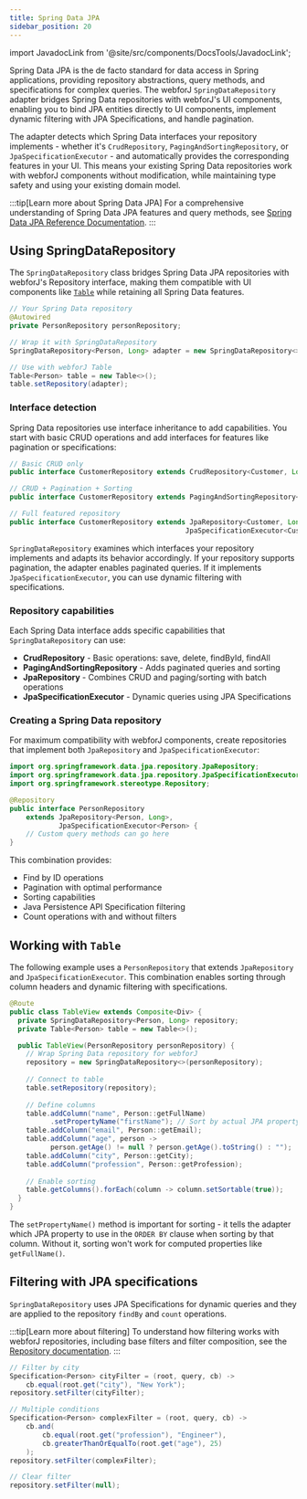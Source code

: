 ```yaml
---
title: Spring Data JPA
sidebar_position: 20
---
```


import JavadocLink from '@site/src/components/DocsTools/JavadocLink';

Spring Data JPA is the de facto standard for data access in Spring applications, providing repository abstractions, query methods, and specifications for complex queries. The webforJ `SpringDataRepository` adapter bridges Spring Data repositories with webforJ's UI components, enabling you to bind JPA entities directly to UI components, implement dynamic filtering with JPA Specifications, and handle pagination.

The adapter detects which Spring Data interfaces your repository implements - whether it's `CrudRepository`, `PagingAndSortingRepository`, or `JpaSpecificationExecutor` - and automatically provides the corresponding features in your UI. This means your existing Spring Data repositories work with webforJ components without modification, while maintaining type safety and using your existing domain model.

:::tip[Learn more about Spring Data JPA]
For a comprehensive understanding of Spring Data JPA features and query methods, see [Spring Data JPA Reference Documentation](https://docs.spring.io/spring-data/jpa/reference/).
:::

## Using SpringDataRepository

The `SpringDataRepository` class bridges Spring Data JPA repositories with webforJ's Repository interface, making them compatible with UI components like [`Table`](../../components/table/overview) while retaining all Spring Data features.

```java
// Your Spring Data repository
@Autowired
private PersonRepository personRepository;

// Wrap it with SpringDataRepository
SpringDataRepository<Person, Long> adapter = new SpringDataRepository<>(personRepository);

// Use with webforJ Table
Table<Person> table = new Table<>();
table.setRepository(adapter);
```

### Interface detection

Spring Data repositories use interface inheritance to add capabilities. You start with basic CRUD operations and add interfaces for features like pagination or specifications:

```java
// Basic CRUD only
public interface CustomerRepository extends CrudRepository<Customer, Long> {}

// CRUD + Pagination + Sorting
public interface CustomerRepository extends PagingAndSortingRepository<Customer, Long> {}

// Full featured repository
public interface CustomerRepository extends JpaRepository<Customer, Long>, 
                                           JpaSpecificationExecutor<Customer> {}
```

`SpringDataRepository` examines which interfaces your repository implements and adapts its behavior accordingly. If your repository supports pagination, the adapter enables paginated queries. If it implements `JpaSpecificationExecutor`, you can use dynamic filtering with specifications.

### Repository capabilities

Each Spring Data interface adds specific capabilities that `SpringDataRepository` can use:

- **CrudRepository** - Basic operations: save, delete, findById, findAll
- **PagingAndSortingRepository** - Adds paginated queries and sorting
- **JpaRepository** - Combines CRUD and paging/sorting with batch operations
- **JpaSpecificationExecutor** - Dynamic queries using JPA Specifications

### Creating a Spring Data repository

For maximum compatibility with webforJ components, create repositories that implement both `JpaRepository` and `JpaSpecificationExecutor`:

```java title="PersonRepository.java"
import org.springframework.data.jpa.repository.JpaRepository;
import org.springframework.data.jpa.repository.JpaSpecificationExecutor;
import org.springframework.stereotype.Repository;

@Repository
public interface PersonRepository
    extends JpaRepository<Person, Long>,
            JpaSpecificationExecutor<Person> {
    // Custom query methods can go here
}
```

This combination provides:

- Find by ID operations
- Pagination with optimal performance
- Sorting capabilities
- Java Persistence API Specification filtering
- Count operations with and without filters

## Working with `Table`

The following example uses a `PersonRepository` that extends `JpaRepository` and `JpaSpecificationExecutor`. This combination enables sorting through column headers and dynamic filtering with specifications.

```java title="TableView.java"
@Route
public class TableView extends Composite<Div> {
  private SpringDataRepository<Person, Long> repository;
  private Table<Person> table = new Table<>();

  public TableView(PersonRepository personRepository) {
    // Wrap Spring Data repository for webforJ
    repository = new SpringDataRepository<>(personRepository);
    
    // Connect to table
    table.setRepository(repository);
    
    // Define columns
    table.addColumn("name", Person::getFullName)
          .setPropertyName("firstName"); // Sort by actual JPA property
    table.addColumn("email", Person::getEmail);
    table.addColumn("age", person -> 
          person.getAge() != null ? person.getAge().toString() : "");
    table.addColumn("city", Person::getCity);
    table.addColumn("profession", Person::getProfession);
    
    // Enable sorting
    table.getColumns().forEach(column -> column.setSortable(true));
  }
}
```

The `setPropertyName()` method is important for sorting - it tells the adapter which JPA property to use in the `ORDER BY` clause when sorting by that column. Without it, sorting won't work for computed properties like `getFullName()`.

## Filtering with JPA specifications  

`SpringDataRepository` uses JPA Specifications for dynamic queries and they are applied to the repository `findBy` and `count` operations.

:::tip[Learn more about filtering]
To understand how filtering works with webforJ repositories, including base filters and filter composition, see the [Repository documentation](../../advanced/repository/overview).
::: 

```java
// Filter by city
Specification<Person> cityFilter = (root, query, cb) -> 
    cb.equal(root.get("city"), "New York");
repository.setFilter(cityFilter);

// Multiple conditions
Specification<Person> complexFilter = (root, query, cb) -> 
    cb.and(
        cb.equal(root.get("profession"), "Engineer"),
        cb.greaterThanOrEqualTo(root.get("age"), 25)
    );
repository.setFilter(complexFilter);

// Clear filter
repository.setFilter(null);
```
